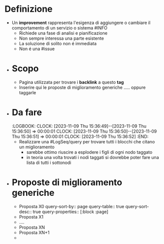 # Definizione
- Un **improvement** rappresenta l'esigenza di aggiungere o cambiare il comportamento di un servizio o sistema #INFO
	- Richiede una fase di analisi e pianificazione
	- Non sempre interessa una parte esistente
	- La soluzione di solito non é immediata
	- Non é una #issue
- # Scopo
	- Pagina utilizzata per trovare i **backlink** a questo **tag**
	- Inserire qui le proposte di miglioramento generiche ..... oppure taggarle
- # Da fare
  :LOGBOOK:
  CLOCK: [2023-11-09 Thu 15:36:49]--[2023-11-09 Thu 15:36:50] =>  00:00:01
  CLOCK: [2023-11-09 Thu 15:36:50]--[2023-11-09 Thu 15:36:51] =>  00:00:01
  CLOCK: [2023-11-09 Thu 15:36:52]
  :END:
	- Realizzare una #LogSeq/query per trovare tutti i blocchi che citano un miglioramento
		- sarebbe ottimo riuscire a esplodere i figli di ogni nodo taggato
		- in teoria una volta trovati i nodi taggati si dovrebbe poter fare una lista di tutti i sottonodi
- # Proposte di miglioramento generiche
	- Proposta X0
	  query-sort-by:: page
	  query-table:: true
	  query-sort-desc:: true
	  query-properties:: [:block :page]
	- Proposta X1
	- ....
	- Proposta XN
	- Proposta XN+1
	-